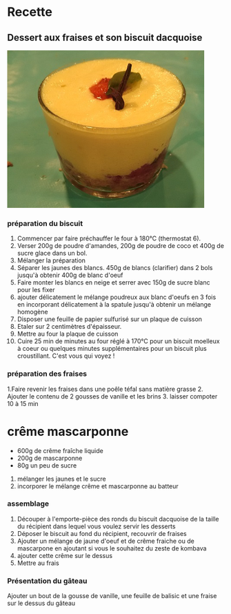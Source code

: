 # Recette
## Dessert aux fraises et son biscuit dacquoise
![Illustration](https://raw.githubusercontent.com/akakeronos/recette-gourmandignes/master/images/tiramisu-revisite.jpg)
### préparation du biscuit
1. Commencer par faire préchauffer le four à 180°C (thermostat 6).
2. Verser 200g de poudre d'amandes, 200g de poudre de coco et 400g de sucre glace dans un bol.
3. Mélanger la préparation
4. Séparer les jaunes des blancs. 450g de blancs (clarifier) dans 2 bols jusqu'à obtenir 400g de blanc d'oeuf
5. Faire monter les blancs en neige et serrer avec 150g de sucre blanc pour les fixer
6. ajouter délicatement le mélange poudreux aux blanc d'oeufs en 3 fois en incorporant délicatement à la spatule jusqu'à obtenir un mélange homogène 
7. Disposer une feuille de papier sulfurisé sur un plaque de cuisson
8. Etaler sur 2 centimètres d'épaisseur.
9. Mettre au four la plaque de cuisson
10. Cuire 25 min de minutes au four réglé à 170°C pour un biscuit moelleux à coeur ou quelques minutes supplémentaires pour un biscuit plus croustillant. C'est vous qui voyez !

### préparation des fraises
1.Faire revenir les fraises dans une poêle téfal sans matière grasse
2. Ajouter le contenu de 2 gousses de vanille et les brins
3. laisser compoter 10 à 15 min

# crême mascarponne
* 600g de crême fraîche liquide 
* 200g de mascarponne
* 80g un peu de sucre

1. mélanger les jaunes et le sucre
2. incorporer le mélange crême et mascarponne au batteur

### assemblage
1. Découper à l'emporte-pièce des ronds du biscuit dacquoise de la taille du récipient dans lequel vous voulez servir les desserts
2. Déposer le biscuit au fond  du récipient, recouvrir de fraises
3. Ajouter un mélange de jaune d'oeuf et de crême fraiche ou de mascarpone en ajoutant si vous le souhaitez du zeste de kombava
4. ajouter cette crême sur le dessus
5. Mettre au frais

### Présentation du gâteau
Ajouter un bout de la gousse de vanille, une feuille de balisic et une fraise sur le dessus du gâteau
